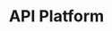 ---
git: https://github.com/api-platform/api-platform
logohandle: api-platform
sort: api-platform
title: API Platform
twitter: https://x.com/ApiPlatform
website: https://api-platform.com/
---